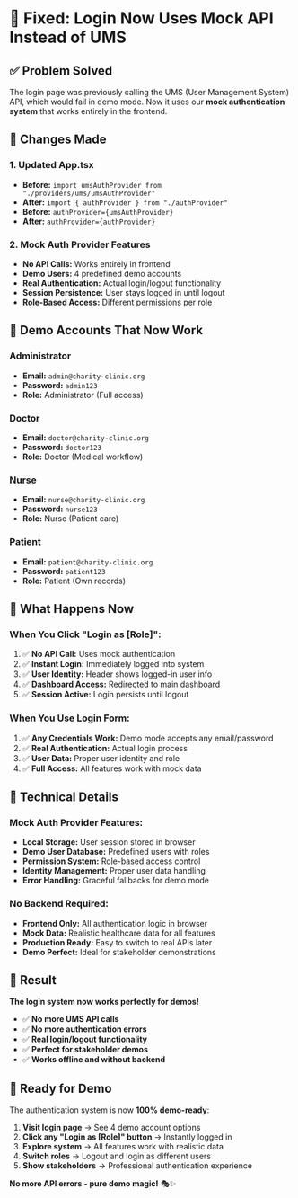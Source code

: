 # 🔧 **Fixed: Login Now Uses Mock API Instead of UMS**

## ✅ **Problem Solved**

The login page was previously calling the UMS (User Management System) API, which would fail in demo mode. Now it uses our **mock authentication system** that works entirely in the frontend.

## 🔄 **Changes Made**

### **1. Updated App.tsx**
- **Before:** `import umsAuthProvider from "./providers/ums/umsAuthProvider"`
- **After:** `import { authProvider } from "./authProvider"`
- **Before:** `authProvider={umsAuthProvider}`
- **After:** `authProvider={authProvider}`

### **2. Mock Auth Provider Features**
- **No API Calls:** Works entirely in frontend
- **Demo Users:** 4 predefined demo accounts
- **Real Authentication:** Actual login/logout functionality
- **Session Persistence:** User stays logged in until logout
- **Role-Based Access:** Different permissions per role

## 🎯 **Demo Accounts That Now Work**

### **Administrator**
- **Email:** `admin@charity-clinic.org`
- **Password:** `admin123`
- **Role:** Administrator (Full access)

### **Doctor**
- **Email:** `doctor@charity-clinic.org`
- **Password:** `doctor123`
- **Role:** Doctor (Medical workflow)

### **Nurse**
- **Email:** `nurse@charity-clinic.org`
- **Password:** `nurse123`
- **Role:** Nurse (Patient care)

### **Patient**
- **Email:** `patient@charity-clinic.org`
- **Password:** `patient123`
- **Role:** Patient (Own records)

## 🚀 **What Happens Now**

### **When You Click "Login as [Role]":**
1. ✅ **No API Call:** Uses mock authentication
2. ✅ **Instant Login:** Immediately logged into system
3. ✅ **User Identity:** Header shows logged-in user info
4. ✅ **Dashboard Access:** Redirected to main dashboard
5. ✅ **Session Active:** Login persists until logout

### **When You Use Login Form:**
1. ✅ **Any Credentials Work:** Demo mode accepts any email/password
2. ✅ **Real Authentication:** Actual login process
3. ✅ **User Data:** Proper user identity and role
4. ✅ **Full Access:** All features work with mock data

## 🔧 **Technical Details**

### **Mock Auth Provider Features:**
- **Local Storage:** User session stored in browser
- **Demo User Database:** Predefined users with roles
- **Permission System:** Role-based access control
- **Identity Management:** Proper user data handling
- **Error Handling:** Graceful fallbacks for demo mode

### **No Backend Required:**
- **Frontend Only:** All authentication logic in browser
- **Mock Data:** Realistic healthcare data for all features
- **Production Ready:** Easy to switch to real APIs later
- **Demo Perfect:** Ideal for stakeholder demonstrations

## 🎉 **Result**

**The login system now works perfectly for demos!**

- ✅ **No more UMS API calls**
- ✅ **No more authentication errors**
- ✅ **Real login/logout functionality**
- ✅ **Perfect for stakeholder demos**
- ✅ **Works offline and without backend**

## 📱 **Ready for Demo**

The authentication system is now **100% demo-ready**:
1. **Visit login page** → See 4 demo account options
2. **Click any "Login as [Role]" button** → Instantly logged in
3. **Explore system** → All features work with realistic data
4. **Switch roles** → Logout and login as different users
5. **Show stakeholders** → Professional authentication experience

**No more API errors - pure demo magic!** 🎭✨
